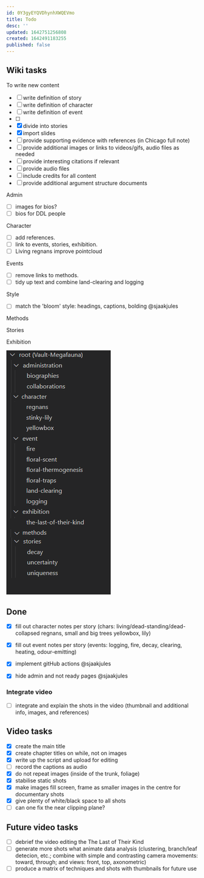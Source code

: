 ```yaml
---
id: 0Y3gyEYQVDhynhXWQEVmo
title: Todo
desc: ''
updated: 1642751256808
created: 1642491183255
published: false
---
```

## Wiki tasks

To write new content

- [ ] write definition of story
- [ ] write definition of character
- [ ] write definition of event
- [ ] 
- [x] divide into stories
- [x] import slides
- [ ] provide supporting evidence with references (in Chicago full note) 
- [ ] provide additional images or links to videos/gifs, audio files as needed
- [ ] provide interesting citations if relevant
- [ ] provide audio files
- [ ] include credits for all content
- [ ] provide additional argument structure documents

Admin

- [ ] images for bios?
- [ ] bios for DDL people

Character

- [ ] add references.
- [ ] link to events, stories, exhibition.
- [ ] Living regnans improve pointcloud

Events

- [ ] remove links to methods. 
- [ ] tidy up text and combine land-clearing and logging

Style

- [ ] match the 'bloom' style: headings, captions, bolding @sjaakjules

Methods

Stories

Exhibition


![](assets/images/2022-01-21-14-11-31.png)

## Done

- [x] fill out character notes per story (chars: living/dead-standing/dead-collapsed regnans, small and big trees yellowbox, lily)
- [x] fill out event notes per story (events: logging, fire, decay, clearing, heating, odour-emitting)

- [x] implement gitHub actions @sjaakjules
- [x] hide admin and not ready pages @sjaakjules
 
### Integrate video

- [ ] integrate and explain the shots in the video (thumbnail and additional info, images, and references)

## Video tasks

- [x] create the main title
- [x] create chapter titles on while, not on images
- [x] write up the script and upload for editing
- [ ] record the captions as audio
- [x] do not repeat images (inside of the trunk, foliage)
- [x] stabilise static shots
- [x] make images fill screen, frame as smaller images in the centre for documentary shots
- [x] give plenty of white/black space to all shots
- [ ] can one fix the near clipping plane?

## Future video tasks

- [ ] debrief the video editing the The Last of Their Kind
- [ ] generate more shots what animate data analysis (clustering, branch/leaf detecion, etc.; combine with simple and contrasting camera movements: toward, through; and views: front, top, axonometric)
- [ ] produce a matrix of techniques and shots with thumbnails for future use
